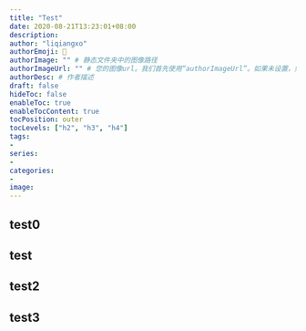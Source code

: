 ```yaml
---
title: "Test"
date: 2020-08-21T13:23:01+08:00
description:
author: "liqiangxo"
authorEmoji: 🤖
authorImage: "" # 静态文件夹中的图像路径
authorImageUrl: "" # 您的图像url。我们首先使用“authorImageUrl”。如果未设置，则使用“authorImage”。
authorDesc: # 作者描述
draft: false
hideToc: false
enableToc: true
enableTocContent: true
tocPosition: outer
tocLevels: ["h2", "h3", "h4"]
tags:
-
series:
-
categories:
-
image:
---
```

## test0
## test
## test2
## test3